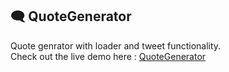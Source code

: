 ## :left_speech_bubble: QuoteGenerator

Quote genrator with loader and tweet functionality.  
Check out the live demo here : [QuoteGenerator](https://vellyd.github.io/QuoteGenerator/) 
